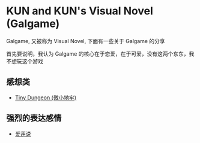 # KUN and KUN's Visual Novel (Galgame)

Galgame, 又被称为 Visual Novel, 下面有一些关于 Galgame 的分享

首先要说明，我认为 Galgame 的核心在于恋爱，在于可爱，没有这两个东东，我不想玩这个游戏

## 感想类

* [Tiny Dungeon (微小地牢)](/visualnovels/koi/tiny-dungeon)


## 强烈的表达感情

* [爱莲说](/others/love-ren/ren)
